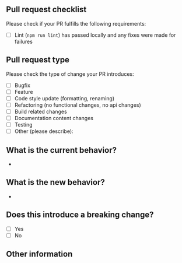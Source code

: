## Pull request checklist
Please check if your PR fulfills the following requirements:
- [ ] Lint (`npm run lint`) has passed locally and any fixes were made for failures

## Pull request type
<!-- Please do not submit updates to dependencies unless it fixes an issue. --> 
<!-- Please try to limit your pull request to one type, submit multiple pull requests if needed. --> 
Please check the type of change your PR introduces:
- [ ] Bugfix
- [ ] Feature
- [ ] Code style update (formatting, renaming)
- [ ] Refactoring (no functional changes, no api changes)
- [ ] Build related changes
- [ ] Documentation content changes
- [ ] Testing
- [ ] Other (please describe): 

## What is the current behavior?
<!-- Please describe the current behavior that you are modifying, or link to a relevant issue. -->
- 

## What is the new behavior?
<!-- Please describe the behavior or changes that are being added by this PR. -->
-

## Does this introduce a breaking change?
- [ ] Yes
- [ ] No
<!-- If this introduces a breaking change, please describe the impact and migration path for existing applications below. -->

## Other information
<!-- Any other information that is important to this PR such as screenshots of how the component looks before and after the change. -->
